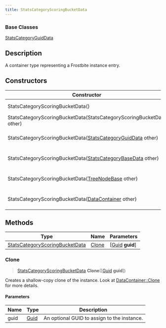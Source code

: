 ```yaml
---
title: StatsCategoryScoringBucketData
---
```

### Base Classes

[StatsCategoryGuidData](/vext/ref/fb/statscategoryguiddata/)

## Description

A container type representing a Frostbite instance entry.

## Constructors

| Constructor                                                                               | Description                                                                                                                                         |
| ----------------------------------------------------------------------------------------- | --------------------------------------------------------------------------------------------------------------------------------------------------- |
| StatsCategoryScoringBucketData()                                                          | Create a new instance of this container type.                                                                                                       |
| StatsCategoryScoringBucketData(StatsCategoryScoringBucketData other)                      | Create a reference copy of an instance of the same type.                                                                                            |
| StatsCategoryScoringBucketData([StatsCategoryGuidData](/vext/ref/fb/statscategoryguiddata/) other)      | Upcast an instance of type [StatsCategoryGuidData](/vext/ref/fb/statscategoryguiddata/) to [StatsCategoryScoringBucketData](/vext/ref/fb/statscategoryscoringbucketdata/).      |
| StatsCategoryScoringBucketData([StatsCategoryBaseData](/vext/ref/fb/statscategorybasedata/) other)      | Upcast an instance of type [StatsCategoryBaseData](/vext/ref/fb/statscategorybasedata/) to [StatsCategoryScoringBucketData](/vext/ref/fb/statscategoryscoringbucketdata/).      |
| StatsCategoryScoringBucketData([TreeNodeBase](/vext/ref/fb/treenodebase/) other)                        | Upcast an instance of type [TreeNodeBase](/vext/ref/fb/treenodebase/) to [StatsCategoryScoringBucketData](/vext/ref/fb/statscategoryscoringbucketdata/).                        |
| StatsCategoryScoringBucketData([DataContainer](/vext/ref/shared/class/datacontainer) other) | Upcast an instance of type [DataContainer](/vext/ref/shared/class/datacontainer) to [StatsCategoryScoringBucketData](/vext/ref/fb/statscategoryscoringbucketdata/). |

## Methods

| Type                                                             | Name            | Parameters                                     |
| ---------------------------------------------------------------- | --------------- | ---------------------------------------------- |
| [StatsCategoryScoringBucketData](/vext/ref/fb/statscategoryscoringbucketdata/) | [Clone](#clone) | \[[Guid](/vext/ref/shared/class/guid) **guid**\] |

### Clone

> [StatsCategoryScoringBucketData](/vext/ref/fb/statscategoryscoringbucketdata/) **Clone**(\[[Guid](/vext/ref/shared/class/guid) **guid**\])

Creates a shallow-copy clone of the instance. Look at [DataContainer::Clone](/vext/ref/shared/class/datacontainer#clone) for more details.

#### Parameters

| Name | Type         | Description                                 |
| ---- | ------------ | ------------------------------------------- |
| guid | [Guid](/vext/ref/shared/class/guid/) | An optional GUID to assign to the instance. |
